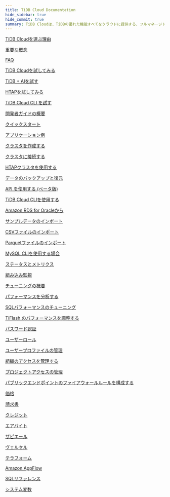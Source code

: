 ```yaml
---
title: TiDB Cloud Documentation
hide_sidebar: true
hide_commit: true
summary: TiDB Cloudは、TiDBの優れた機能すべてをクラウドに提供する、フルマネージドのデータベース・アズ・ア・サービス（DBaaS）です。学習、試用、開発、保守、移行、監視、チューニング、セキュリティ保護、課金、統合、参照のためのガイド、サンプル、リファレンスを提供しています。
---
```


<LearningPathContainer platform="tidb-cloud" title="TiDB Cloud" subTitle="TiDB Cloud is a fully-managed Database-as-a-Service (DBaaS) that brings everything great about TiDB to your cloud. Find the guide, samples, and references you need to use TiDB Cloud.">

<LearningPath label="Learn" icon="cloud1">

[TiDB Cloudを選ぶ理由](https://docs.pingcap.com/tidbcloud/tidb-cloud-intro/?plan=essential)

[重要な概念](https://docs.pingcap.com/tidbcloud/key-concepts/?plan=essential)

[FAQ](https://docs.pingcap.com/tidbcloud/tidb-cloud-faq/?plan=essential)

</LearningPath>

<LearningPath label="Try" icon="cloud5">

[TiDB Cloudを試してみる](https://docs.pingcap.com/tidbcloud/tidb-cloud-quickstart/?plan=essential)

[TiDB + AIを試す](https://docs.pingcap.com/tidbcloud/vector-search-get-started-using-python/?plan=essential)

[HTAPを試してみる](https://docs.pingcap.com/tidbcloud/tidb-cloud-htap-quickstart/?plan=essential)

[TiDB Cloud CLI を試す](https://docs.pingcap.com/tidbcloud/get-started-with-cli/?plan=essential)

</LearningPath>

<LearningPath label="Develop" icon="doc8">

[開発者ガイドの概要](https://docs.pingcap.com/tidbcloud/dev-guide-overview/?plan=essential)

[クイックスタート](https://docs.pingcap.com/tidbcloud/dev-guide-build-cluster-in-cloud/?plan=essential)

[アプリケーション例](https://docs.pingcap.com/tidbcloud/dev-guide-sample-application-spring-boot/?plan=essential)

</LearningPath>

<LearningPath label="Maintain" icon="cloud7">

[クラスタを作成する](https://docs.pingcap.com/tidbcloud/create-tidb-cluster-serverless/?plan=essential)

[クラスタに接続する](https://docs.pingcap.com/tidbcloud/connect-to-tidb-cluster-serverless/?plan=essential)

[HTAPクラスタを使用する](https://docs.pingcap.com/tidbcloud/tiflash-overview/?plan=essential)

[データのバックアップと復元](https://docs.pingcap.com/tidbcloud/backup-and-restore-serverless/?plan=essential)

[API を使用する (ベータ版)](https://docs.pingcap.com/tidbcloud/api-overview/?plan=essential)

[TiDB Cloud CLIを使用する](https://docs.pingcap.com/tidbcloud/get-started-with-cli/?plan=essential)

</LearningPath>

<LearningPath label="Migrate" icon="cloud3">

[Amazon RDS for Oracleから](https://docs.pingcap.com/tidbcloud/migrate-from-oracle-using-aws-dms/?plan=essential)

[サンプルデータのインポート](https://docs.pingcap.com/tidbcloud/import-sample-data-serverless/?plan=essential)

[CSVファイルのインポート](https://docs.pingcap.com/tidbcloud/import-csv-files-serverless/?plan=essential)

[Parquetファイルのインポート](https://docs.pingcap.com/tidbcloud/import-parquet-files-serverless/?plan=essential)

[MySQL CLIを使用する場合](https://docs.pingcap.com/tidbcloud/import-with-mysql-cli-serverless/?plan=essential)

</LearningPath>

<LearningPath label="Monitor" icon="cloud6">

[ステータスとメトリクス](https://docs.pingcap.com/tidbcloud/monitor-tidb-cluster/?plan=essential)

[組み込み監視](https://docs.pingcap.com/tidbcloud/built-in-monitoring/?plan=essential)

</LearningPath>

<LearningPath label="Tune" icon="tidb-cloud-tune">

[チューニングの概要](https://docs.pingcap.com/tidbcloud/tidb-cloud-tune-performance-overview/?plan=essential)

[パフォーマンスを分析する](https://docs.pingcap.com/tidbcloud/tune-performance/?plan=essential)

[SQLパフォーマンスのチューニング](https://docs.pingcap.com/tidbcloud/tidb-cloud-sql-tuning-overview/?plan=essential)

[TiFlash のパフォーマンスを調整する](https://docs.pingcap.com/tidbcloud/tune-tiflash-performance/?plan=essential)

</LearningPath>

<LearningPath label="Security" icon="users">

[パスワード認証](https://docs.pingcap.com/tidbcloud/tidb-cloud-password-authentication/?plan=essential)

[ユーザーロール](https://docs.pingcap.com/tidbcloud/manage-user-access#user-roles/?plan=essential)

[ユーザープロファイルの管理](https://docs.pingcap.com/tidbcloud/manage-user-access#manage-user-profiles/?plan=essential)

[組織のアクセスを管理する](https://docs.pingcap.com/tidbcloud/manage-user-access#manage-organization-access/?plan=essential)

[プロジェクトアクセスの管理](https://docs.pingcap.com/tidbcloud/manage-user-access#manage-project-access/?plan=essential)

[パブリックエンドポイントのファイアウォールルールを構成する](https://docs.pingcap.com/tidbcloud/configure-serverless-firewall-rules-for-public-endpoints/?plan=essential)

</LearningPath>

<LearningPath label="Billing" icon="cloud2">

[価格](https://docs.pingcap.com/tidbcloud/tidb-cloud-billing#pricing-for-starter/?plan=essential)

[請求書](https://docs.pingcap.com/tidbcloud/tidb-cloud-billing#invoices/?plan=essential)

[クレジット](https://docs.pingcap.com/tidbcloud/tidb-cloud-billing#credits/?plan=essential)

</LearningPath>

<LearningPath label="Integrations" icon="cloud4">

[エアバイト](https://docs.pingcap.com/tidbcloud/integrate-tidbcloud-with-airbyte/?plan=essential)

[ザピエール](https://docs.pingcap.com/tidbcloud/integrate-tidbcloud-with-zapier/?plan=essential)

[ヴェルセル](https://docs.pingcap.com/tidbcloud/integrate-tidbcloud-with-vercel/?plan=essential)

[テラフォーム](https://docs.pingcap.com/tidbcloud/terraform-tidbcloud-provider-overview/?plan=essential)

[Amazon AppFlow](https://docs.pingcap.com/tidbcloud/dev-guide-aws-appflow-integration/?plan=essential)

</LearningPath>

<LearningPath label="Reference" icon="cloud-dev">

[SQLリファレンス](https://docs.pingcap.com/tidbcloud/basic-sql-operations/?plan=essential)

[システム変数](https://docs.pingcap.com/tidbcloud/system-variables/?plan=essential)

</LearningPath>

</LearningPathContainer>
